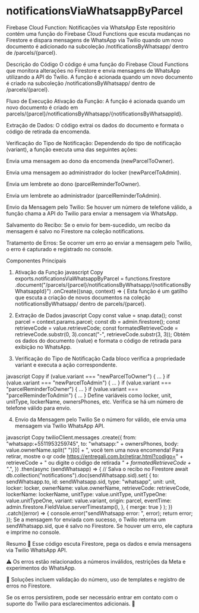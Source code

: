 <h1> notificationsViaWhatsappByParcel </h1>
Firebase Cloud Function: Notificações via WhatsApp
Este repositório contém uma função do Firebase Cloud Functions que escuta mudanças no Firestore e dispara mensagens de WhatsApp via Twilio quando um novo documento é adicionado na subcoleção /notificationsByWhatsapp/ dentro de /parcels/{parcel}.

Descrição do Código
O código é uma função do Firebase Cloud Functions que monitora alterações no Firestore e envia mensagens de WhatsApp utilizando a API do Twilio. A função é acionada quando um novo documento é criado na subcoleção /notificationsByWhatsapp/ dentro de /parcels/{parcel}.

Fluxo de Execução
Ativação da Função: A função é acionada quando um novo documento é criado em parcels/{parcel}/notificationsByWhatsapp/{notificationsByWhatsappId}.

Extração de Dados: O código extrai os dados do documento e formata o código de retirada da encomenda.

Verificação do Tipo de Notificação: Dependendo do tipo de notificação (variant), a função executa uma das seguintes ações:

Envia uma mensagem ao dono da encomenda (newParcelToOwner).

Envia uma mensagem ao administrador do locker (newParcelToAdmin).

Envia um lembrete ao dono (parcelReminderToOwner).

Envia um lembrete ao administrador (parcelReminderToAdmin).

Envio da Mensagem pelo Twilio: Se houver um número de telefone válido, a função chama a API do Twilio para enviar a mensagem via WhatsApp.

Salvamento do Recibo: Se o envio for bem-sucedido, um recibo da mensagem é salvo no Firestore na coleção notifications.

Tratamento de Erros: Se ocorrer um erro ao enviar a mensagem pelo Twilio, o erro é capturado e registrado no console.

Componentes Principais
1. Ativação da Função
javascript
Copy
exports.notificationsViaWhatsappByParcel = functions.firestore
  .document("/parcels/{parcel}/notificationsByWhatsapp/{notificationsByWhatsappId}")
  .onCreate((snap, context) => {
Esta função é um gatilho que escuta a criação de novos documentos na coleção notificationsByWhatsapp/ dentro de parcels/{parcel}.

2. Extração de Dados
javascript
Copy
const value = snap.data();
const parcel = context.params.parcel;
const db = admin.firestore();
const retrieveCode = value.retrieveCode;
const formatedRetrieveCode = retrieveCode.substr(0, 3).concat("-", retrieveCode.substr(3, 3));
Obtém os dados do documento (value) e formata o código de retirada para exibição no WhatsApp.

3. Verificação do Tipo de Notificação
Cada bloco verifica a propriedade variant e executa a ação correspondente.

javascript
Copy
if (value.variant === "newParcelToOwner") { ... }
if (value.variant === "newParcelToAdmin") { ... }
if (value.variant === "parcelReminderToOwner") { ... }
if (value.variant === "parcelReminderToAdmin") { ... }
Define variáveis como locker, unit, unitType, lockerName, ownersPhones, etc. Verifica se há um número de telefone válido para envio.

4. Envio da Mensagem pelo Twilio
Se o número for válido, ele envia uma mensagem via Twilio WhatsApp API.

javascript
Copy
twilioClient.messages
  .create({
    from: "whatsapp:+5511953259745",
    to: "whatsapp:" + ownersPhones,
    body:
      value.ownerName.split(" ")[0] +
      ", você tem uma nova encomenda! Para retirar, mostre o qr code https://entregali.com.br/retirar.html?codigo=" +
      retrieveCode +
      " ou digite o código de retirada *" +
      formatedRetrieveCode +
      "*.",
  })
  .then(async (sendWhatsapp) => {
    // Salva o recibo no Firestore
    await db.collection("notifications").doc(sendWhatsapp.sid).set(
      {
        to: sendWhatsapp.to,
        id: sendWhatsapp.sid,
        type: "whatsapp",
        unit: unit,
        locker: locker,
        ownerName: value.ownerName,
        retrieveCode: retrieveCode,
        lockerName: lockerName,
        unitType: value.unitType,
        unitTypeOne: value.unitTypeOne,
        variant: value.variant,
        origin: parcel,
        eventTime: admin.firestore.FieldValue.serverTimestamp(),
      },
      { merge: true }
    );
  })
  .catch((error) => {
    console.error("sendWhatsapp error: ", error);
    return error;
  });
Se a mensagem for enviada com sucesso, o Twilio retorna um sendWhatsapp.sid, que é salvo no Firestore. Se houver um erro, ele captura e imprime no console.

Resumo
📌 Esse código escuta Firestore, pega os dados e envia mensagens via Twilio WhatsApp API.

⚠️ Os erros estão relacionados a números inválidos, restrições da Meta e experimentos do WhatsApp.

🚀 Soluções incluem validação do número, uso de templates e registro de erros no Firestore.

Se os erros persistirem, pode ser necessário entrar em contato com o suporte do Twilio para esclarecimentos adicionais. 🚀

